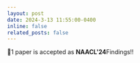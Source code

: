 ```yaml
---
layout: post
date: 2024-3-13 11:55:00-0400
inline: false
related_posts: false
---
```


🎊1 paper is accepted as <b>NAACL'24</b>Findings!!

